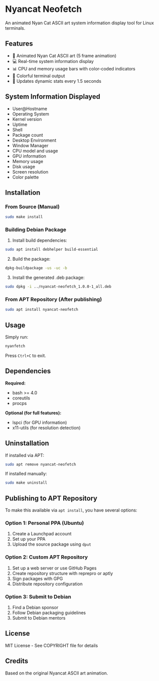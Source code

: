 # Nyancat Neofetch

An animated Nyan Cat ASCII art system information display tool for Linux terminals.

## Features

- 🌈 Animated Nyan Cat ASCII art (5 frame animation)
- 💻 Real-time system information display
- 📊 CPU and memory usage bars with color-coded indicators
- 🎨 Colorful terminal output
- 🔄 Updates dynamic stats every 1.5 seconds

## System Information Displayed

- User@Hostname
- Operating System
- Kernel version
- Uptime
- Shell
- Package count
- Desktop Environment
- Window Manager
- CPU model and usage
- GPU information
- Memory usage
- Disk usage
- Screen resolution
- Color palette

## Installation

### From Source (Manual)

```bash
sudo make install
```

### Building Debian Package

1. Install build dependencies:
```bash
sudo apt install debhelper build-essential
```

2. Build the package:
```bash
dpkg-buildpackage -us -uc -b
```

3. Install the generated .deb package:
```bash
sudo dpkg -i ../nyancat-neofetch_1.0.0-1_all.deb
```

### From APT Repository (After publishing)

```bash
sudo apt install nyancat-neofetch
```

## Usage

Simply run:
```bash
nyanfetch
```

Press `Ctrl+C` to exit.

## Dependencies

**Required:**
- bash >= 4.0
- coreutils
- procps

**Optional (for full features):**
- lspci (for GPU information)
- x11-utils (for resolution detection)

## Uninstallation

If installed via APT:
```bash
sudo apt remove nyancat-neofetch
```

If installed manually:
```bash
sudo make uninstall
```

## Publishing to APT Repository

To make this available via `apt install`, you have several options:

### Option 1: Personal PPA (Ubuntu)

1. Create a Launchpad account
2. Set up your PPA
3. Upload the source package using `dput`

### Option 2: Custom APT Repository

1. Set up a web server or use GitHub Pages
2. Create repository structure with reprepro or aptly
3. Sign packages with GPG
4. Distribute repository configuration

### Option 3: Submit to Debian

1. Find a Debian sponsor
2. Follow Debian packaging guidelines
3. Submit to Debian mentors

## License

MIT License - See COPYRIGHT file for details

## Credits

Based on the original Nyancat ASCII art animation.
